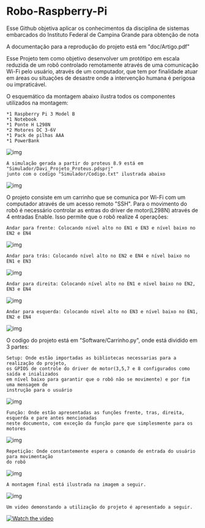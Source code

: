 # Robo-Raspberry-Pi
Esse Github objetiva aplicar os conhecimentos da disciplina de sistemas embarcados do Instituto Federal de Campina Grande para obtenção de nota

A documentação para a reprodução do projeto está em "doc/Artigo.pdf"

Esse Projeto tem como objetivo desenvolver um protótipo em escala reduzida de um robô controlado remotamente através de uma comunicação Wi-Fi pelo usuário, através de um computador, que tem por finalidade atuar em áreas ou situações de desastre onde a intervenção humana é perigosa ou impraticável.


O esquemático da montagem abaixo ilustra todos os componentes utilizados na montagem:
```
*1 Raspberry Pi 3 Model B
*1 Notebook
*1 Ponte H L298N
*2 Motores DC 3-6V
*1 Pack de pilhas AAA
*1 PowerBank
```

![img](https://github.com/DaviDosCompiuter/Robo-Raspberry-Pi/blob/main/Hardware/Esquematico_de_montagem.png)

```
A simulação gerada a partir do proteus 8.9 está em "Simulador/Davi_Projeto_Proteus.pdsprj"
junto com o codigo "Simulador/Codigo.txt" ilustrada abaixo
```

![img](https://github.com/DaviDosCompiuter/Robo-Raspberry-Pi/blob/main/Hardware/Esquematico_Proteus.png)

O projeto consiste em um carrinho que se comunica por Wi-Fi com um computador através de um acesso remoto "SSH". Para o movimento do robô é necessário controlar as entras do driver de motor(L298N) através de 4 entradas Enable. Isso permite que o robô realize 4 operações:
```
Andar para frente: Colocando nível alto no EN1 e EN3 e nível baixo no EN2 e EN4
```

![img](https://github.com/DaviDosCompiuter/Robo-Raspberry-Pi/blob/main/doc/R1.png)

```
Andar para trás: Colocando nível alto no EN2 e EN4 e nível baixo no EN1 e EN3
```

![img](https://github.com/DaviDosCompiuter/Robo-Raspberry-Pi/blob/main/doc/R2.png)

```
Andar para direita: Colocando nível alto no EN1 e nível baixo no EN2, EN3 e EN4
```

![img](https://github.com/DaviDosCompiuter/Robo-Raspberry-Pi/blob/main/doc/R3.png)
```
Andar para esquerda: Colocando nível alto no EN3 e nível baixo no EN1, EN2 e EN4
```

![img](https://github.com/DaviDosCompiuter/Robo-Raspberry-Pi/blob/main/doc/R4.png)

O codigo do projeto está em "Software/Carrinho.py", onde está dividido em 3 partes:

```
Setup: Onde estão importadas as bibliotecas necessarias para a realização do projeto,
os GPIOS de controle do driver de motor(3,5,7 e 8 configurados como saída e inializados
em nível baixo para garantir que o robô não se movimente) e por fim uma mensagem de 
instrução para o usuário
```

![img](https://github.com/DaviDosCompiuter/Robo-Raspberry-Pi/blob/main/Software/C1.png)


```
Função: Onde estão apresentadas as funções frente, tras, direita, esquerda e pare antes mencionadas 
neste documento, com exceção da função pare que simplesmente para os motores
```

![img](https://github.com/DaviDosCompiuter/Robo-Raspberry-Pi/blob/main/Software/C2.png)



```
Repetição: Onde constantemente espera o comando de entrada do usuário para movimentação
do robô
```

![img](https://github.com/DaviDosCompiuter/Robo-Raspberry-Pi/blob/main/Software/C3.png)

```
A montagem final está ilustrada na imagem a seguir.
```

![img](https://github.com/DaviDosCompiuter/Robo-Raspberry-Pi/blob/main/Hardware/Montagem.jpg)

```
Um video demonstando a utilização do projeto é apresentado a seguir.
```

[![Watch the video](https://github.com/DaviDosCompiuter/Robo-Raspberry-Pi/blob/main/doc/Imagem_Video.png)](https://youtu.be/JyRdz6OiRi8)
